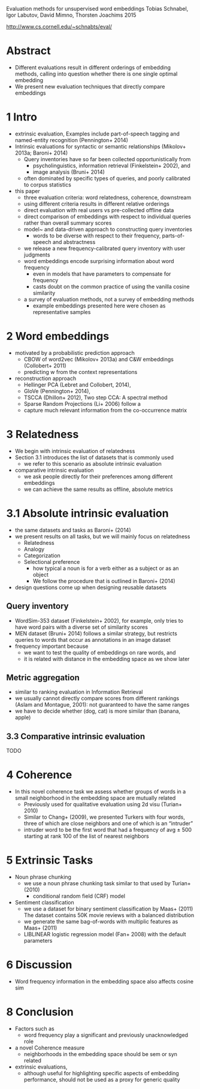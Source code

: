 Evaluation methods for unsupervised word embeddings
Tobias Schnabel, Igor Labutov, David Mimno, Thorsten Joachims
2015

http://www.cs.cornell.edu/~schnabts/eval/

# Abstract

* Different evaluations result in different orderings of embedding methods,
  calling into question whether there is one single optimal embedding
* We present new evaluation techniques that directly compare embeddings

# 1 Intro

* extrinsic evaluation,  Examples include part-of-speech tagging and
  named-entity recognition (Pennington+ 2014)
* Intrinsic evaluations for syntactic or semantic relationships
  (Mikolov+ 2013a; Baroni+ 2014)
  * Query inventories have so far been collected opportunistically from
    * psycholinguistics, information retrieval (Finkelstein+ 2002), and
    * image analysis (Bruni+ 2014)
  * often dominated by specific types of queries, and
    poorly calibrated to corpus statistics
* this paper
  * three evaluation criteria: word relatedness, coherence, downstream
  * using different criteria results in different relative orderings
  * direct evaluation with real users vs pre-collected offline data
  * direct comparison of embeddings with respect to individual queries
    rather than overall summary scores
  * model~ and data-driven approach to constructing query inventories
    * words to be diverse with respect to their
      frequency, parts-of-speech and abstractness
  * we release a new frequency-calibrated query inventory with user judgments
  * word embeddings encode surprising information about word frequency
    * even in models that have parameters to compensate for frequency
    * casts doubt on the common practice of using the vanilla cosine similarity
  * a survey of evaluation methods, not a survey of embedding methods
    * example embeddings presented here were chosen as representative samples

# 2 Word embeddings

* motivated by a probabilistic prediction approach
  * CBOW of word2vec (Mikolov+ 2013a) and C&W embeddings (Collobert+ 2011)
  * predicting w from the context representations
* reconstruction approach
  * Hellinger PCA (Lebret and Collobert, 2014),
  * GloVe (Pennington+ 2014),
  * TSCCA (Dhillon+ 2012), Two step CCA: A spectral method
  * Sparse Random Projections (Li+ 2006) follow a
  * capture much relevant information from the co-occurrence matrix

# 3 Relatedness

* We begin with intrinsic evaluation of relatedness
* Section 3.1 introduces the list of datasets that is commonly used
  * we refer to this scenario as absolute intrinsic evaluation
* comparative intrinsic evaluation
  * we ask people directly for their preferences among different embeddings
  * we can achieve the same results as offline, absolute metrics

# 3.1 Absolute intrinsic evaluation

* the same datasets and tasks as Baroni+ (2014)
* we present results on all tasks, but we will mainly focus on relatedness
  * Relatedness
  * Analogy
  * Categorization
  * Selectional preference
    * how typical a noun is for a verb either as a subject or as an object
    * We follow the procedure that is outlined in Baroni+ (2014)
* design questions come up when designing reusable datasets

## Query inventory

* WordSim-353 dataset (Finkelstein+ 2002), for example,
  only tries to have word pairs with a diverse set of similarity scores
* MEN dataset (Bruni+ 2014) follows a similar strategy, but
  restricts queries to words that occur as annotations in an image dataset
* frequency important because
  * we want to test the quality of embeddings on rare words, and
  * it is related with distance in the embedding space as we show later

## Metric aggregation

* similar to ranking evaluation in Information Retrieval
* we usually cannot directly compare scores from different rankings
  (Aslam and Montague, 2001): not guaranteed to have the same ranges
* we have to decide whether (dog, cat) is more similar than (banana, apple)

## 3.3 Comparative intrinsic evaluation

TODO

# 4 Coherence

* In this novel coherence task we assess
  whether groups of words in a small neighborhood in the embedding space are
  mutually related
  * Previously used for qualitative evaluation using 2d visu (Turian+ 2010)
  * Similar to Chang+ (2009), we presented Turkers with four words,
    three of which are close neighbors and one of which is an “intruder”
  * intruder word to be the first word that had a frequency of avg ± 500
    starting at rank 100 of the list of nearest neighbors

# 5 Extrinsic Tasks

* Noun phrase chunking
  * we use a noun phrase chunking task similar to that used by Turian+ (2010)
    * conditional random field (CRF) model
* Sentiment classification
  * we use a dataset for binary sentiment classification by Maas+ (2011)
    The dataset contains 50K movie reviews with a balanced distribution
  * we generate the same bag-of-words with multiplic features as Maas+ (2011)
  * LIBLINEAR logistic regression model (Fan+ 2008) with the default parameters

# 6 Discussion

* Word frequency information in the embedding space also affects cosine sim

# 8 Conclusion

* Factors such as
  * word frequency play a significant and previously unacknowledged role
* a novel Coherence measure
  * neighborhoods in the embedding space should be sem or syn related
* extrinsic evaluations,
  * although useful for highlighting specific aspects of embedding performance,
    should not be used as a proxy for generic quality
